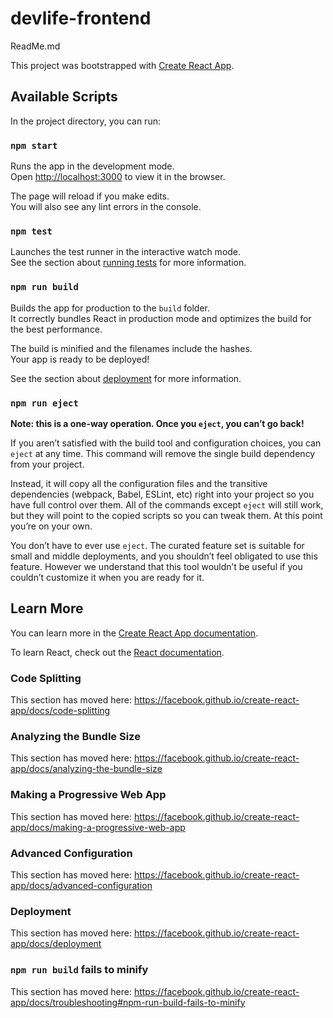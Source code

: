 # devlife-frontend
ReadMe.md
 
This project was bootstrapped with [Create React App](https://github.com/facebook/create-react-app).
 
## Available Scripts
 
In the project directory, you can run:
 
### `npm start`
 
Runs the app in the development mode.<br />
Open [http://localhost:3000](http://localhost:3000) to view it in the browser.
 
The page will reload if you make edits.<br />
You will also see any lint errors in the console.
 
### `npm test`
 
Launches the test runner in the interactive watch mode.<br />
See the section about [running tests](https://facebook.github.io/create-react-app/docs/running-tests) for more information.
 
### `npm run build`
 
Builds the app for production to the `build` folder.<br />
It correctly bundles React in production mode and optimizes the build for the best performance.
 
The build is minified and the filenames include the hashes.<br />
Your app is ready to be deployed!
 
See the section about [deployment](https://facebook.github.io/create-react-app/docs/deployment) for more information.
 
### `npm run eject`
 
**Note: this is a one-way operation. Once you `eject`, you can’t go back!**
 
If you aren’t satisfied with the build tool and configuration choices, you can `eject` at any time. This command will remove the single build dependency from your project.
 
Instead, it will copy all the configuration files and the transitive dependencies (webpack, Babel, ESLint, etc) right into your project so you have full control over them. All of the commands except `eject` will still work, but they will point to the copied scripts so you can tweak them. At this point you’re on your own.
 
You don’t have to ever use `eject`. The curated feature set is suitable for small and middle deployments, and you shouldn’t feel obligated to use this feature. However we understand that this tool wouldn’t be useful if you couldn’t customize it when you are ready for it.
 
## Learn More
 
You can learn more in the [Create React App documentation](https://facebook.github.io/create-react-app/docs/getting-started).
 
To learn React, check out the [React documentation](https://reactjs.org/).
 
### Code Splitting
 
This section has moved here: https://facebook.github.io/create-react-app/docs/code-splitting
 
### Analyzing the Bundle Size
 
This section has moved here: https://facebook.github.io/create-react-app/docs/analyzing-the-bundle-size
 
### Making a Progressive Web App
 
This section has moved here: https://facebook.github.io/create-react-app/docs/making-a-progressive-web-app
 
### Advanced Configuration
 
This section has moved here: https://facebook.github.io/create-react-app/docs/advanced-configuration
 
### Deployment
 
This section has moved here: https://facebook.github.io/create-react-app/docs/deployment
 
### `npm run build` fails to minify
 
This section has moved here: https://facebook.github.io/create-react-app/docs/troubleshooting#npm-run-build-fails-to-minify
 

